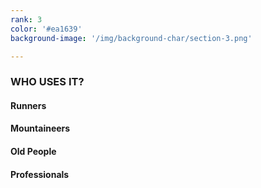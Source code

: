 ```yaml
---
rank: 3
color: '#ea1639'
background-image: '/img/background-char/section-3.png'

---
```


<h3>WHO USES IT?</h3>
<h4>Runners</h4>
<h4>Mountaineers</h4>
<h4>Old People</h4>
<h4>Professionals</h4>
